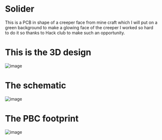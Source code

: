 # Solider
This is a PCB in shape of a creeper face from mine craft which I will put on a green background to make a glowing face of the creeper I worked so hard to do it so thanks to Hack club to make such an opportunity. 
# This is the 3D design
![image](https://github.com/user-attachments/assets/692a5211-09c5-482e-82d1-5dfcb4aa628e)
# The schematic
![image](https://github.com/user-attachments/assets/5276979a-98d1-465d-93f5-48f020ab465f)
# The PBC footprint
![image](https://github.com/user-attachments/assets/ddd47be9-8359-4a82-98b1-f11c8f87dff9)

